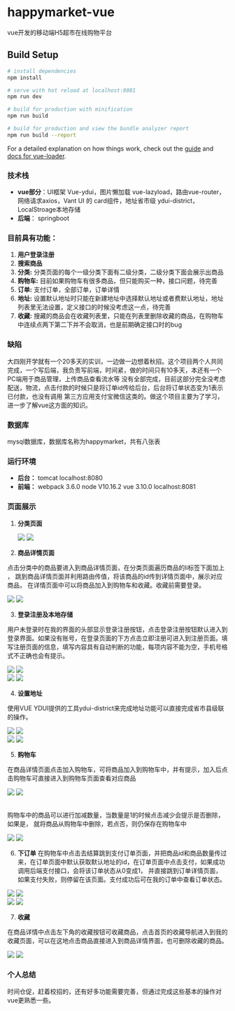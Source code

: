 # happymarket-vue

vue开发的移动端H5超市在线购物平台

## Build Setup

``` bash
# install dependencies
npm install

# serve with hot reload at localhost:8081
npm run dev

# build for production with minification
npm run build

# build for production and view the bundle analyzer report
npm run build --report
```

For a detailed explanation on how things work, check out the [guide](http://vuejs-templates.github.io/webpack/) and [docs for vue-loader](http://vuejs.github.io/vue-loader).

### 技术栈
- **vue部分**：UI框架 Vue-ydui，图片懒加载 vue-lazyload，路由vue-router，网络请求axios，Vant UI 的 card组件，地址省市级 ydui-district，LocalStroage本地存储
- **后端**： springboot

### 目前具有功能：
1. **用户登录注册**
2. **搜索商品**
3. **分类:** 分类页面的每个一级分类下面有二级分类，二级分类下面会展示出商品
4. **购物车:** 目前如果购物车有很多商品，但只能购买一种，接口问题，待完善
5. **订单:** 支付订单，全部订单，订单详情
6. **地址:** 设置默认地址时只能在新建地址中选择默认地址或者费默认地址，地址列表里无法设置，定义接口的时候没考虑这一点，待完善
7. **收藏:** 搜藏的商品会在收藏列表里，只能在列表里删除收藏的商品，在购物车中连续点两下第二下并不会取消，也是前期确定接口时的bug

### 缺陷
大四刚开学就有一个20多天的实训，一边做一边想着秋招。这个项目两个人共同完成，一个写后端，我负责写前端，时间紧，做的时间只有10多天，本还有一个PC端用于商品管理，上传商品查看流水等
没有全部完成，目前这部分完全没考虑配送，物流，点击付款的时候只是将订单id传给后台，后台将订单状态变为1表示已付款，也没有调用
第三方应用支付宝微信这类的。做这个项目主要为了学习，进一步了解vue这方面的知识。

### 数据库
mysql数据库，数据库名称为happymarket，共有八张表

### 运行环境
- **后台：** tomcat localhost:8080
- **前端：**  webpack 3.6.0   node V10.16.2   vue 3.10.0  localhost:8081

### 页面展示

1. **分类页面**

	![](image/01分类1.PNG)
	![](image/02分类2.PNG)


2. **商品详情页面**

点击分类中的商品要进入到商品详情页面，在分类页面遍历商品的li标签下面加上
<router-link :to="{name:'GoodsDetail',query:{goods_id:item.goodsId}}">，
跳到商品详情页面并利用路由传值，将该商品的id传到详情页面中，展示对应商品，
在详情页面中可以将商品加入到购物车和收藏。收藏前需要登录。

  ![](image/03商品详情1.PNG)
	![](image/04商品详情2.PNG)


3. **登录注册及本地存储**

用户未登录时在我的界面的头部显示登录注册按钮，点击登录注册按钮默认进入到登录界面。如果没有账号，在登录页面的下方点击立即注册可进入到注册页面。填写注册页面的信息，填写内容具有自动判断的功能，每项内容不能为空，手机号格式不正确也会有提示。

  ![](image/06注册1.PNG)
	![](image/07注册2.PNG) <br>
  ![](image/08登录.PNG)
	![](image/09登录后.PNG)


4. **设置地址**

使用VUE YDUI提供的工具ydui-district来完成地址功能可以直接完成省市县级联的操作。

  ![](image/10地址管理1.PNG)
	![](image/11地址管理2.PNG)
  <br>
  ![](image/12地址管理.PNG)
	![](image/13地址管理.PNG)


5. **购物车**

在商品详情页面点击加入购物车，可将商品加入到购物车中，并有提示，加入后点击购物车可直接进入到购物车页面查看对应商品

  ![](image/14购物车.PNG)
	![](image/15购物车.PNG)

<br>
购物车中的商品可以进行加减数量，当数量是1的时候点击减少会提示是否删除，如果是，
就将商品从购物车中删除，若点否，则仍保存在购物车中

  ![](image/16购物车加减数量.PNG)
	![](image/17加减数量.PNG)


6. **下订单**
在购物车中点击去结算跳到支付订单页面，并把商品id和商品数量传过来，在订单页面中默认获取默认地址的id，在订单页面中点击支付，如果成功调用后端支付接口，会将该订单状态从0变成1，
并直接跳到订单详情页面，如果支付失败，则停留在该页面。支付成功后可在我的订单中查看订单状态。

  ![](image/18下订单.PNG)
	![](image/19去支付.PNG)
  <br>
  ![](image/20支付结果.PNG)
	![](image/21查订单.PNG)
  


7. **收藏**

在商品详情中点击左下角的收藏按钮可收藏商品，点击首页的收藏导航进入到我的收藏页面，可以在这地点击商品直接进入到商品详情界面，也可删除收藏的商品。

  ![](image/22收藏.PNG)
	![](image/23收藏列表.PNG)
  

### 个人总结
时间仓促，赶着校招的，还有好多功能需要完善，但通过完成这些基本的操作对vue更熟悉一些。
